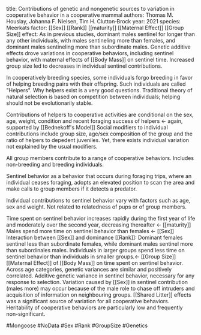 title: Contributions of genetic and nongenetic sources to variation in cooperative behavior in a cooperative mammal
authors: Thomas M. Houslay, Johanna F. Nielsen, Tim H. Clutton‐Brock
year: 2021
species: Meerkats
factor: [[Sex]] [[Rank]] [[maturity]] [[Maternal Effect]] [[Group Size]]
effect: As in previous studies, dominant males sentinel for longer than any other individuals, with males sentineling more than females, and dominant males sentineling more than subordinate males. Genetic additive effects drove variations in cooperative behaviors, including sentinel behavior, with maternal effects of [[Body Mass]] on sentinel time. Increased group size led to decreases in individual sentinel contributions.

In cooperatively breeding species, some individuals forgo breeding in favor of helping breeding pairs with their offspring. Such individuals are called "Helpers".
Why helpers exist is a very good questions. Traditional theory of natural selection is based on competition between individuals; helping should not be evolutionarily stable.

Contributions of helpers to cooperative activities are conditional on the sex, age, weight, condition and recent foraging success of helpers <- again, supported by [[Bednekoff's Model]]
Social modifiers to individual contributions include group size, age/sex composition of the group and the ratio of helpers to depedent juveniles.
Yet, there exists individual variation not explained by the usual modifiers.

All group members contribute to a range of cooperative behaviors. Includes non-breeding and breeding individuals.

Sentinel behavior as a behavior that occurs during foraging trips, where an individual ceases foraging, adopts an elevated position to scan the area and make calls to group members if it detects a predator.

Individual contributions to sentinel behavior vary with factors such as age, sex and weight. Not related to relatedness of pups or of group members.

Time spent on sentinel behavior increases rapidly during the first year of life and moderately over the second year, decreasing thereafter <- [[maturity]]
Males spend more time on sentinel behavior than females <- [[Sex]]
Interaction between [[Sex]] and dominance [[Rank]]: Dominant females sentinel less than subordinate females, while dominant males sentinel more than subordinales males.
Individuals in larger groups spend less time on sentinel behavior than individuals in smaller groups.<- [[Group Size]]
[[Maternal Effect]] of [[Body Mass]] on time spent on sentinel behavior.
Across age categories, genetic variances are similar and positively correlated.
Additive genetic variance in sentinel behavior, necessary for any response to selection.
Variation caused by [[Sex]] in sentinel contribution (males more) may occur because of the male role to chase off intruders and acquisition of information on neighbouring groups.
[[Shared Litter]] effects was a significant source of variation for all cooperative behaviors. 
Heritability of cooperative behaviors are particularly low and frequently non-significant.

#Mongoose #NoData #Sex #Rank #GroupSize #Genetics 